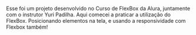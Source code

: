 Esse foi um projeto desenvolvido no Curso de FlexBox da Alura, juntamente com o instrutor Yuri Padilha. 
Aqui comecei a praticar a utilização do FlexBox. Posicionando elementos na tela, e usando a responsividade com Flexbox também!